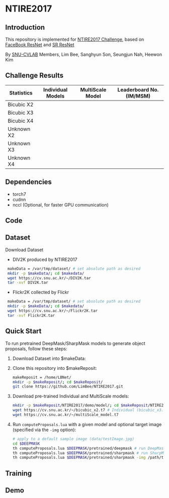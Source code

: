 # NTIRE2017

## Introduction
This repository is implemented for [NTIRE2017 Challenge](http://www.vision.ee.ethz.ch/ntire17/), based on [FaceBook ResNet](https://github.com/facebook/fb.resnet.torch) and [SR ResNet](https://arxiv.org/pdf/1609.04802.pdf)

By [SNU-CVLAB](http://cv.snu.ac.kr/) Members, Lim Bee, Sanghyun Son, Seungjun Nah, Heewon Kim

## Challenge Results
Statistics | Individual Models| MultiScale Model| Leaderboard No.(IM/MSM) 
-- | -- | -- | --
Bicubic X2 |  |  | 
Bicubic X3 |  |  | 
Bicubic X4 |  |  | 
Unknown X2 |  |  | 
Unknown X3 |  |  | 
Unknown X4 |  |  | 

## Dependencies
* torch7
* cudnn
* nccl (Optional, for faster GPU communication)

## Code

## Dataset
Download Dataset
* DIV2K produced by NTIRE2017
```bash
 makeData = /var/tmp/dataset/ # set absolute path as desired
 mkdir -p $makeData/; cd $makedata/
 wget https://cv.snu.ac.kr/~/DIV2K.tar
 tar -xvf DIV2K.tar
```
* Flickr2K collected by Flickr
```bash
 makeData = /var/tmp/dataset/ # set absolute path as desired
 mkdir -p $makeData/; cd $makedata/
 wget https://cv.snu.ac.kr/~/Flickr2K.tar
 tar -xvf Flickr2K.tar
```
   

## Quick Start
To run pretrained DeepMask/SharpMask models to generate object proposals, follow these steps:

1. Download Dataset into $makeData:

2. Clone this repository into $makeReposit:

   ```bash
   makeReposit = /home/LBNet/
   mkdir -p $makeReposit/; cd $makeReposit/
   git clone https://github.com/LimBee/NTIRE2017.git
   ```

3. Download pre-trained Individual and MultiScale models:

   ```bash
   mkdir -p $makeReposit/NTIRE2017/demo/model/; cd $makeReposit/NTIRE2017/demo/model/
   wget https://cv.snu.ac.kr/~/bicubic_x2.t7 # Individual (bicubic_x3.t7 ~ unknown_x4.t7) 
   wget https://cv.snu.ac.kr/~/multiScale_model.t7
   ```

3. Run `computeProposals.lua` with a given model and optional target image (specified via the `-img` option):

   ```bash
   # apply to a default sample image (data/testImage.jpg)
   cd $DEEPMASK
   th computeProposals.lua $DEEPMASK/pretrained/deepmask # run DeepMask
   th computeProposals.lua $DEEPMASK/pretrained/sharpmask # run SharpMask
   th computeProposals.lua $DEEPMASK/pretrained/sharpmask -img /path/to/image.jpg
   ```

## Training



## Demo
